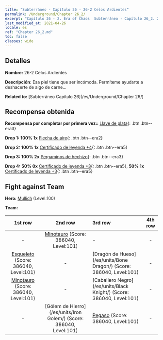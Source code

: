 ```yaml
---
title: "Subterráneo - Capítulo 26 - 26-2 Celos Ardientes"
permalink: /Underground/Chapter 26_2/
excerpt: "Capítulo 26 - 2. Era of Chaos  Subterráneo - Capítulo 26_2. 26-2 Celos Ardientes"
last_modified_at: 2021-04-26
locale: es
ref: "Chapter 26_2.md"
toc: false
classes: wide
---
```


## Detalles

 **Nombre:** 26-2 Celos Ardientes

 **Descripción:** Esa piel tiene que ser incómoda. Permíteme ayudarte a deshacerte de algo de carne...

 **Related to:** [Subterráneo Capítulo 26](/es/Underground/Chapter 26/)

## Recompensa obtenida

 **Recompensa por completar por primera vez::** [Llave de plata](/ItemsES/con_693/){: .btn .btn--era3}

 **Drop 1:** **100% 1x** [Flecha de aire](/ItemsES/her_449/){: .btn .btn--era2}

 **Drop 2:** **100% 1x** [Certificado de leyenda +4](/ItemsES/mat_95/){: .btn .btn--era5}

 **Drop 3:** **100% 2x** [Pergaminos de hechizo](/ItemsES/con_694/){: .btn .btn--era3}

 **Drop 4:** **50% 0x** [Certificado de leyenda +3](/ItemsES/mat_88/){: .btn .btn--era5}, **50% 1x** [Certificado de leyenda +3](/ItemsES/mat_88/){: .btn .btn--era5}


## Fight against Team
 **Hero:** [Mullich](/es/heroes/Mullich/) (Level:100)

 **Team:**


  | 1st row | 2nd row | 3rd row | 4th row |
  |:----:|:----:|:----|:----:|
  | - | [Minotauro](/es/units/Minotaur/) (Score: 386040, Level:101)  | - | - |
  | [Esqueleto](/es/units/Skeleton/) (Score: 386040, Level:101)  | - | [Dragón de Hueso](/es/units/Bone Dragon/) (Score: 386040, Level:101)  | - |
  | [Minotauro](/es/units/Minotaur/) (Score: 386040, Level:101)  | - | [Caballero Negro](/es/units/Black Knight/) (Score: 386040, Level:101)  | - |
  | - | [Gólem de Hierro](/es/units/Iron Golem/) (Score: 386040, Level:101)  | [Pegaso](/es/units/Pegasus/) (Score: 386040, Level:101)  | - |


